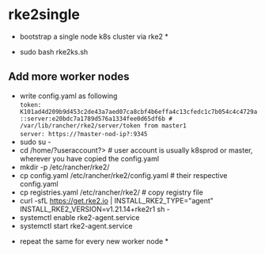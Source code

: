 # rke2single
* bootstrap a single node k8s cluster via rke2 *
- sudo bash rke2ks.sh

## Add more worker nodes
- write config.yaml as following <br>
`token: K101ad4d209b9d453c2de43a7aed07ca8cbf4b6effa4c13cfedc1c7b054c4c4729a::server:e20bdc7a1789d576a1334fee0d65df6b # /var/lib/rancher/rke2/server/token from master1` <br>
`server: https://?master-nod-ip?:9345`  <br>
- sudo su -
- cd /home/?useraccount?> # user account is usually k8sprod or master, wherever you have copied the config.yaml
- mkdir -p /etc/rancher/rke2/
- cp config.yaml /etc/rancher/rke2/config.yaml # their respective config.yaml
- cp registries.yaml /etc/rancher/rke2/ # copy registry file
- curl -sfL https://get.rke2.io | INSTALL_RKE2_TYPE="agent" INSTALL_RKE2_VERSION=v1.21.14+rke2r1 sh -
- systemctl enable rke2-agent.service
- systemctl start rke2-agent.service
* repeat the same for every new worker node *
